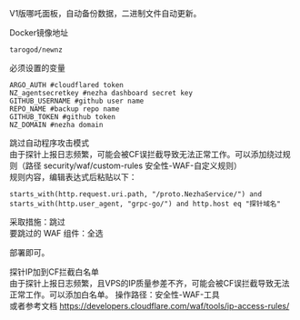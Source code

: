 V1版哪吒面板，自动备份数据，二进制文件自动更新。

Docker镜像地址
```
tarogod/newnz
```
必须设置的变量
```
ARGO_AUTH #cloudflared token
NZ_agentsecretkey #nezha dashboard secret key
GITHUB_USERNAME #github user name
REPO_NAME #backup repo name
GITHUB_TOKEN #github token
NZ_DOMAIN #nezha domain
```

跳过自动程序攻击模式  
由于探针上报日志频繁，可能会被CF误拦截导致无法正常工作。可以添加绕过规则（路径 security/waf/custom-rules 安全性-WAF-自定义规则）  
规则内容，编辑表达式后粘贴以下： 
```
starts_with(http.request.uri.path, "/proto.NezhaService/") and starts_with(http.user_agent, "grpc-go/") and http.host eq "探针域名"
```
采取措施：跳过  
要跳过的 WAF 组件：全选
   
部署即可。


探针IP加到CF拦截白名单  
由于探针上报日志频繁，且VPS的IP质量参差不齐，可能会被CF误拦截导致无法正常工作。可以添加白名单。
操作路径：安全性-WAF-工具  
或者参考文档
	https://developers.cloudflare.com/waf/tools/ip-access-rules/
